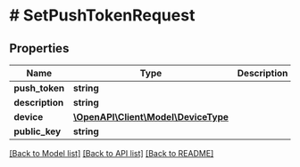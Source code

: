 # # SetPushTokenRequest

## Properties

Name | Type | Description | Notes
------------ | ------------- | ------------- | -------------
**push_token** | **string** |  | [optional]
**description** | **string** |  | [optional]
**device** | [**\OpenAPI\Client\Model\DeviceType**](DeviceType.md) |  | [optional]
**public_key** | **string** |  | [optional]

[[Back to Model list]](../../README.md#models) [[Back to API list]](../../README.md#endpoints) [[Back to README]](../../README.md)
